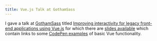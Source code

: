 ```yaml
---
title: Vue.js Talk at GothamSass
---
```


I gave a talk at [GothamSass](https://www.meetup.com/gothamsass/events/239327017/) titled [Improving interactivity for legacy front-end applications using Vue.js](http://musicismath.net/vue-js-talk/#/) for which there are [slides available](http://musicismath.net/vue-js-talk/#/) which contain links to some [CodePen examples](http://musicismath.net/vue-js-talk/#/4/9) of basic Vue functionality.